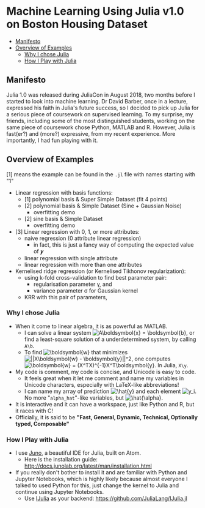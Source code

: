 # Machine Learning Using Julia v1.0 on Boston Housing Dataset

- [Manifesto](#manifesto)
- [Overview of Examples](#overview-of-examples)
  - [Why I chose Julia](#why-i-chose-julia)
  - [How I Play with Julia](#how-i-play-with-julia)

## Manifesto
Julia 1.0 was released during JuliaCon in August 2018, two months before I started to look into machine learning. Dr David Barber, once in a lecture, expressed his faith in Julia's future success, so I decided to pick up Julia for a serious piece of coursework on supervised learning. To my surprise, my friends, including some of the most distinguished students, working on the same piece of coursework chose Python, MATLAB and R. However, Julia is fast(er?) and (more?) expressive, from my recent experience. More importantly, I had fun playing with it.

## Overview of Examples
[1] means the example can be found in the `.jl` file with names starting with "1"
- Linear regression with basis functions:
  - [1] polynomial basis & Super Simple Dataset (fit 4 points)
  - [2] polynomial basis & Simple Dataset (Sine + Gaussian Noise)
    - overfitting demo
  - [2] sine basis & Simple Dataset
    - overfitting demo
- [3] Linear regression with 0, 1, or more attributes:
  - naive regression (0 attribute linear regression)
    - in fact, this is just a fancy way of computing the expected value of 𝒚
  - linear regression with single attribute
  - linear regression with more than one attributes
- Kernelised ridge regression (or Kernelised Tikhonov regularization):
  - using k-fold cross-validation to find best parameter pair:
    - regularisation parameter γ, and
    - variance parameter σ for Gaussian kernel
  - KRR with this pair of parameters,

### Why I chose Julia
- When it come to linear algebra, it is as powerful as MATLAB.
  - I can solve a linear system <img src="https://latex.codecogs.com/gif.latex?\inline&space;A\boldsymbol{x}&space;=&space;\boldsymbol{b}" title="A\boldsymbol{x} = \boldsymbol{b}" />, or find a least-square solution of a underdetermined system, by calling `A\b`.
  - To find <img src="https://latex.codecogs.com/gif.latex?\boldsymbol{w}" title="\boldsymbol{w}" /> that minimizes <img src="https://latex.codecogs.com/gif.latex?\inline&space;||X\boldsymbol{w}&space;-&space;\boldsymbol{y}||^2" title="||X\boldsymbol{w} - \boldsymbol{y}||^2" />, one computes <img src="https://latex.codecogs.com/gif.latex?\inline&space;\boldsymbol{w}&space;=&space;(X^TX)^{-1}X^T\boldsymbol{y}" title="\boldsymbol{w} = (X^TX)^{-1}X^T\boldsymbol{y}" />. In Julia, `X\y`.
- My code is comment, my code is concise, and Unicode is easy to code.
  - It feels great when it let me comment and name my variables in Unicode characters, especially with LaTeX-like abbreviations!
  - I can name my array of prediction <img src="https://latex.codecogs.com/gif.latex?\inline&space;\hat{y}" title="\hat{y}" /> and each element <img src="https://latex.codecogs.com/gif.latex?\inline&space;y_i" title="y_i" />. No more "`alpha_hat`"-like variables, but <img src="https://latex.codecogs.com/gif.latex?\inline&space;\hat{\alpha}" title="\hat{\alpha}" />.
- It is interactive and it can have a workspace, just like Python and R, but it races with C!
- Officially, it is said to be **"Fast, General, Dynamic, Technical, Optionally typed, Composable"**

### How I Play with Julia
- I use [Juno](http://junolab.org), a beautiful IDE for Julia, built on Atom.
  - Here is the installation guide: http://docs.junolab.org/latest/man/installation.html
- If you really don't bother to install it and are familiar with Python and Jupyter Notebooks, which is highly likely because almost everyone I talked to used Python for this, just change the kernel to Julia and continue using Jupyter Notebooks.
  - Use [IJulia](https://github.com/JuliaLang/IJulia.jl) as your backend: https://github.com/JuliaLang/IJulia.jl
